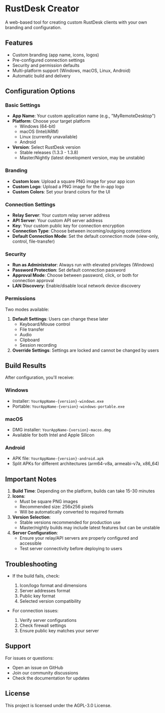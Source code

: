 # RustDesk Creator

A web-based tool for creating custom RustDesk clients with your own branding and configuration.

## Features

- Custom branding (app name, icons, logos)
- Pre-configured connection settings
- Security and permission defaults
- Multi-platform support (Windows, macOS, Linux, Android)
- Automatic build and delivery

## Configuration Options

### Basic Settings
- **App Name**: Your custom application name (e.g., "MyRemoteDesktop")
- **Platform**: Choose your target platform
  - Windows (64-bit)
  - macOS (Intel/ARM)
  - Linux (currently unavailable)
  - Android
- **Version**: Select RustDesk version
  - Stable releases (1.3.3 - 1.3.8)
  - Master/Nightly (latest development version, may be unstable)

### Branding
- **Custom Icon**: Upload a square PNG image for your app icon
- **Custom Logo**: Upload a PNG image for the in-app logo
- **Custom Colors**: Set your brand colors for the UI

### Connection Settings
- **Relay Server**: Your custom relay server address
- **API Server**: Your custom API server address
- **Key**: Your custom public key for connection encryption
- **Connection Type**: Choose between incoming/outgoing connections
- **Default Connection Mode**: Set the default connection mode (view-only, control, file-transfer)

### Security
- **Run as Administrator**: Always run with elevated privileges (Windows)
- **Password Protection**: Set default connection password
- **Approval Mode**: Choose between password, click, or both for connection approval
- **LAN Discovery**: Enable/disable local network device discovery

### Permissions
Two modes available:
1. **Default Settings**: Users can change these later
   - Keyboard/Mouse control
   - File transfer
   - Audio
   - Clipboard
   - Session recording
2. **Override Settings**: Settings are locked and cannot be changed by users

## Build Results

After configuration, you'll receive:

### Windows
- Installer: `YourAppName-{version}-windows.exe`
- Portable: `YourAppName-{version}-windows-portable.exe`

### macOS
- DMG installer: `YourAppName-{version}-macos.dmg`
- Available for both Intel and Apple Silicon

### Android
- APK file: `YourAppName-{version}-android.apk`
- Split APKs for different architectures (arm64-v8a, armeabi-v7a, x86_64)

## Important Notes

1. **Build Time**: Depending on the platform, builds can take 15-30 minutes
2. **Icons**: 
   - Must be square PNG images
   - Recommended size: 256x256 pixels
   - Will be automatically converted to required formats
3. **Version Selection**:
   - Stable versions recommended for production use
   - Master/nightly builds may include latest features but can be unstable
4. **Server Configuration**:
   - Ensure your relay/API servers are properly configured and accessible
   - Test server connectivity before deploying to users

## Troubleshooting

- If the build fails, check:
  1. Icon/logo format and dimensions
  2. Server addresses format
  3. Public key format
  4. Selected version compatibility
  
- For connection issues:
  1. Verify server configurations
  2. Check firewall settings
  3. Ensure public key matches your server

## Support

For issues or questions:
- Open an issue on GitHub
- Join our community discussions
- Check the documentation for updates

## License

This project is licensed under the AGPL-3.0 License.
